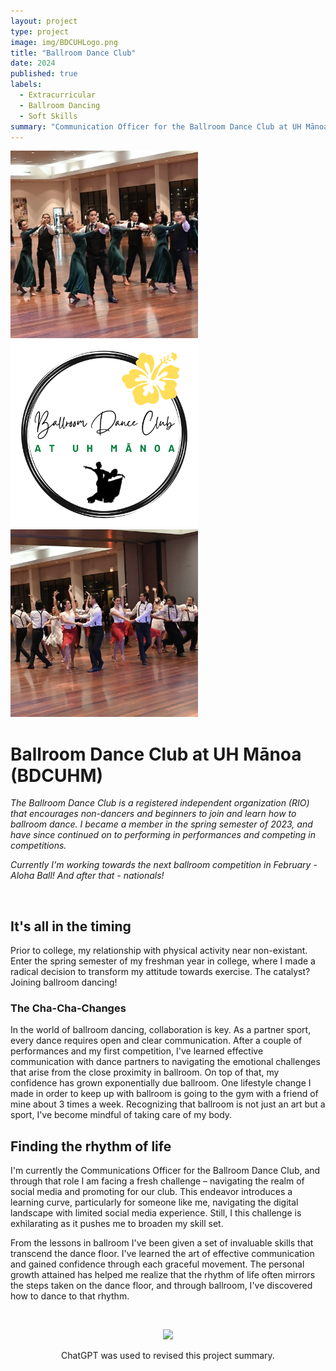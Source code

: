```yaml
---
layout: project
type: project
image: img/BDCUHLogo.png
title: "Ballroom Dance Club"
date: 2024 
published: true
labels:
  - Extracurricular
  - Ballroom Dancing
  - Soft Skills
summary: "Communication Officer for the Ballroom Dance Club at UH Mānoa"
---
```


<div class="text-center p-4">
  <img width="300px" src="../img/project_bdcuhm1.jpg" class="img-thumbnail" >
  <img width="300px" src="../img/BDCUHLogo.png" class="img-thumbnail" >
  <img width="300px" src="../img/project_bdcuhm2.jpg" class="img-thumbnail" >
</div>

# Ballroom Dance Club at UH Mānoa (BDCUHM)

<p align="center" >
  
*The Ballroom Dance Club is a registered independent organization (RIO) that encourages non-dancers and beginners to join and learn how to ballroom dance. I became a member in the spring semester of 2023, and have since continued on to performing in performances and competing in competitions.*

*Currently I'm working towards the next ballroom competition in February - Aloha Ball! And after that - nationals!*

<p align="left" >
<br>
  
## It's all in the timing

Prior to college, my relationship with physical activity near non-existant. Enter the spring semester of my freshman year in college, where I made a radical decision to transform my attitude towards exercise. The catalyst? Joining ballroom dancing!

### The Cha-Cha-Changes

In the world of ballroom dancing, collaboration is key. As a partner sport, every dance requires open and clear communication. After a couple of performances and my first competition, I've learned effective communication with dance partners to navigating the emotional challenges that arise from the close proximity in ballroom. On top of that, my confidence has grown exponentially due ballroom. One lifestyle change I made in order to keep up with ballroom is going to the gym with a friend of mine about 3 times a week. Recognizing that ballroom is not just an art but a sport, I've become mindful of taking care of my body.

## Finding the rhythm of life

I'm currently the Communications Officer for the Ballroom Dance Club, and through that role I am facing a fresh challenge – navigating the realm of social media and promoting for our club. This endeavor introduces a learning curve, particularly for someone like me, navigating the digital landscape with limited social media experience. Still, I this challenge is exhilarating as it pushes me to broaden my skill set.

From the lessons in ballroom I've been given a set of invaluable skills that transcend the dance floor. I've learned the art of effective communication and gained confidence through each graceful movement. The personal growth attained has helped me realize that the rhythm of life often mirrors the steps taken on the dance floor, and through ballroom, I've discovered how to dance to that rhythm.

<br>
<p align="center" >
<img src = "https://github.com/mvchaella/mvchaella.github.io/assets/131205465/fe9375f2-0bba-4305-8323-75cd296814a0">
<p align="center" > 
ChatGPT was used to revised this project summary.

